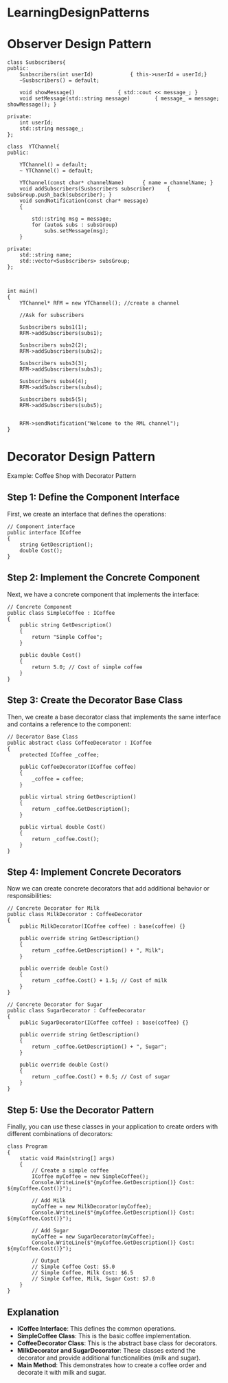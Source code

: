 # LearningDesignPatterns

# Observer Design Pattern

```
class Susbscribers{
public:
	Susbscribers(int userId)			{ this->userId = userId;}
	~Susbscribers() = default;

	void showMessage() 				{ std::cout << message_; }
	void setMessage(std::string message) 		{ message_ = message; showMessage(); }

private:
	int userId;
	std::string message_;
};

class  YTChannel{
public:

	YTChannel() = default;
	~ YTChannel() = default;

	YTChannel(const char* channelName)		{ name = channelName; }
	void addSubscribers(Susbscribers subscriber)	{ subsGroup.push_back(subscriber); }
	void sendNotification(const char* message)
	{

		std::string msg = message;
		for (auto& subs : subsGroup)
			subs.setMessage(msg);
	}

private:
	std::string name;
	std::vector<Susbscribers> subsGroup;
};



int main()
{
	YTChannel* RFM = new YTChannel(); //create a channel
	
	//Ask for subscribers

	Susbscribers subs1(1);
	RFM->addSubscribers(subs1);

	Susbscribers subs2(2);
	RFM->addSubscribers(subs2);

	Susbscribers subs3(3);
	RFM->addSubscribers(subs3);

	Susbscribers subs4(4);
	RFM->addSubscribers(subs4);

	Susbscribers subs5(5);
	RFM->addSubscribers(subs5);


	RFM->sendNotification("Welcome to the RML channel");
}
```
# Decorator Design Pattern
Example: Coffee Shop with Decorator Pattern
## Step 1: Define the Component Interface
First, we create an interface that defines the operations:

```
// Component interface  
public interface ICoffee  
{  
    string GetDescription();  
    double Cost();  
}
```
## Step 2: Implement the Concrete Component
Next, we have a concrete component that implements the interface:

```
// Concrete Component  
public class SimpleCoffee : ICoffee  
{  
    public string GetDescription()  
    {  
        return "Simple Coffee";  
    }  

    public double Cost()  
    {  
        return 5.0; // Cost of simple coffee  
    }  
}
```

## Step 3: Create the Decorator Base Class
Then, we create a base decorator class that implements the same interface and contains a reference to the component:

```
// Decorator Base Class  
public abstract class CoffeeDecorator : ICoffee  
{  
    protected ICoffee _coffee;  

    public CoffeeDecorator(ICoffee coffee)  
    {  
        _coffee = coffee;  
    }  

    public virtual string GetDescription()  
    {  
        return _coffee.GetDescription();  
    }  

    public virtual double Cost()  
    {  
        return _coffee.Cost();  
    }  
}
```

## Step 4: Implement Concrete Decorators
Now we can create concrete decorators that add additional behavior or responsibilities:

```
// Concrete Decorator for Milk  
public class MilkDecorator : CoffeeDecorator  
{  
    public MilkDecorator(ICoffee coffee) : base(coffee) {}  

    public override string GetDescription()  
    {  
        return _coffee.GetDescription() + ", Milk";  
    }  

    public override double Cost()  
    {  
        return _coffee.Cost() + 1.5; // Cost of milk  
    }  
}  

// Concrete Decorator for Sugar  
public class SugarDecorator : CoffeeDecorator  
{  
    public SugarDecorator(ICoffee coffee) : base(coffee) {}  

    public override string GetDescription()  
    {  
        return _coffee.GetDescription() + ", Sugar";  
    }  

    public override double Cost()  
    {  
        return _coffee.Cost() + 0.5; // Cost of sugar  
    }  
}
```

## Step 5: Use the Decorator Pattern
Finally, you can use these classes in your application to create orders with different combinations of decorators:

```
class Program  
{  
    static void Main(string[] args)  
    {  
        // Create a simple coffee  
        ICoffee myCoffee = new SimpleCoffee();  
        Console.WriteLine($"{myCoffee.GetDescription()} Cost: ${myCoffee.Cost()}");  

        // Add Milk  
        myCoffee = new MilkDecorator(myCoffee);  
        Console.WriteLine($"{myCoffee.GetDescription()} Cost: ${myCoffee.Cost()}");  

        // Add Sugar  
        myCoffee = new SugarDecorator(myCoffee);  
        Console.WriteLine($"{myCoffee.GetDescription()} Cost: ${myCoffee.Cost()}");  

        // Output  
        // Simple Coffee Cost: $5.0  
        // Simple Coffee, Milk Cost: $6.5  
        // Simple Coffee, Milk, Sugar Cost: $7.0  
    }  
}
```

## Explanation
- **ICoffee Interface**: This defines the common operations.
- **SimpleCoffee Class**: This is the basic coffee implementation.
- **CoffeeDecorator Class**: This is the abstract base class for decorators.
- **MilkDecorator and SugarDecorator**: These classes extend the decorator and provide additional functionalities (milk and sugar).
- **Main Method**: This demonstrates how to create a coffee order and decorate it with milk and sugar.
